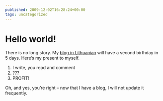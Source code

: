 ```yaml
---
published: 2009-12-02T16:28:24+00:00
tags: uncategorized
---
```


# Hello world!

<p>There is no long story. My <a href="http://www.d-b.lt/">blog in Lithuanian</a> will have a second birthday in 5 days. Here’s my present to myself.</p>
<ol>
<li>I write, you read and comment</li>
<li>???</li>
<li>PROFIT!</li>
</ol>
<p>Oh, and yes, you’re right – now that I have a blog, I will not update it frequently.</p>